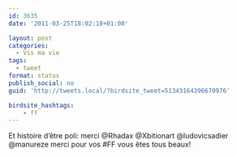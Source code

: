 ```yaml
---
id: 3635
date: '2011-03-25T18:02:18+01:00'

layout: post
categories:
  - Vis ma vie
tags:
  - tweet
format: status
publish_social: no
guid: 'http://tweets.local/?birdsite_tweet=51343164396670976'

birdsite_hashtags:
    - ff
---
```


Et histoire d’être poli: merci @Rhadax @Xbitionart @ludovicsadier @manureze merci pour vos #FF vous êtes tous beaux!